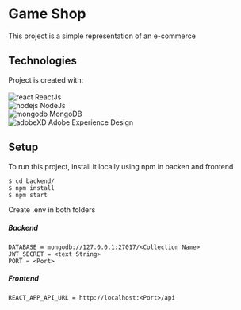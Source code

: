 # Game Shop
This project is a simple representation of an e-commerce

## Technologies
Project is created with: <BR> <BR>
![react](https://user-images.githubusercontent.com/42875282/89714341-68b67880-d963-11ea-8e1d-774d1029a818.png) ReactJs <BR>
![nodejs](https://user-images.githubusercontent.com/42875282/89714343-694f0f00-d963-11ea-8859-f312a26959d0.png) NodeJs <BR>
![mongodb](https://user-images.githubusercontent.com/42875282/89714342-694f0f00-d963-11ea-9436-2e4b9da66a31.png) MongoDB <BR>
![adobeXD](https://user-images.githubusercontent.com/42875282/89714378-a74c3300-d963-11ea-8044-59d636fc4626.png) Adobe Experience Design 

## Setup
To run this project, install it locally using npm in backen and frontend

```
$ cd backend/
$ npm install
$ npm start
```

Create .env in both folders
##### Backend
```
DATABASE = mongodb://127.0.0.1:27017/<Collection Name>
JWT_SECRET = <text String>
PORT = <Port>
```

##### Frontend
```
REACT_APP_API_URL = http://localhost:<Port>/api
```
